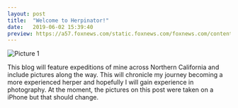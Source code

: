 ```yaml
---
layout: post
title:  "Welcome to Herpinator!"
date:   2019-06-02 15:39:40
preview: https://a57.foxnews.com/static.foxnews.com/foxnews.com/content/uploads/2019/05/1862/1048/Eastern-massasauga-rattlesnake-.jpg?ve=1&tl=1
---
```


![Picture 1](https://a57.foxnews.com/static.foxnews.com/foxnews.com/content/uploads/2019/05/1862/1048/Eastern-massasauga-rattlesnake-.jpg?ve=1&tl=1)

This blog will feature expeditions of mine across Northern California and include pictures along the way. This will chronicle my journey becoming a more experienced herper and hopefully I will gain experience in photography. At the moment, the pictures on this post were taken on a iPhone but that should change.
